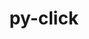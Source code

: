 ---
title: "py-click"
layout: cache
categories: [package, develop]
meta: {"versions": ["7.1.2", "8.1.3"], "compilers": ["apple-clang@=14.0.0", "apple-clang@=14.0.3", "gcc@=11.3.0", "gcc@=7.3.1", "gcc@=7.5.0"], "oss": ["amzn2", "ubuntu18.04", "ubuntu22.04", "ventura"], "platforms": ["darwin", "linux"], "targets": ["aarch64", "ivybridge", "x86_64", "x86_64_v3"], "stacks": ["ml-darwin-aarch64-mps", "ml-linux-x86_64-cpu", "ml-linux-x86_64-cuda", "radiuss", "root"], "num_specs": 65, "num_specs_by_stack": {"ml-darwin-aarch64-mps": 8, "root": 65, "radiuss": 44, "ml-linux-x86_64-cpu": 7, "ml-linux-x86_64-cuda": 7}}
spec_details: [{"hash": "r23iaaubdpxxrsriadomqnpb72rfyuvb", "compiler": "apple-clang@=14.0.0", "versions": ["8.1.3"], "os": "ventura", "platform": "darwin", "target": "aarch64", "variants": ["build_system=python_pip"], "stacks": ["ml-darwin-aarch64-mps", "root"], "size": "-", "tarball": "https://binaries.spack.io/develop/build_cache/darwin-ventura-aarch64/apple-clang-14.0.0/py-click-8.1.3/darwin-ventura-aarch64-apple-clang-14.0.0-py-click-8.1.3-r23iaaubdpxxrsriadomqnpb72rfyuvb.spack"}, {"hash": "ypan3xf2es3bthjjhbxin7f6n5taoqz2", "compiler": "apple-clang@=14.0.0", "versions": ["8.1.3"], "os": "ventura", "platform": "darwin", "target": "aarch64", "variants": ["build_system=python_pip"], "stacks": ["ml-darwin-aarch64-mps", "root"], "size": "-", "tarball": "https://binaries.spack.io/develop/build_cache/darwin-ventura-aarch64/apple-clang-14.0.0/py-click-8.1.3/darwin-ventura-aarch64-apple-clang-14.0.0-py-click-8.1.3-ypan3xf2es3bthjjhbxin7f6n5taoqz2.spack"}, {"hash": "utlnk7urqqc46lw5ke6kunzme5r6olxh", "compiler": "apple-clang@=14.0.0", "versions": ["8.1.3"], "os": "ventura", "platform": "darwin", "target": "aarch64", "variants": ["build_system=python_pip"], "stacks": ["ml-darwin-aarch64-mps", "root"], "size": "-", "tarball": "https://binaries.spack.io/develop/build_cache/darwin-ventura-aarch64/apple-clang-14.0.0/py-click-8.1.3/darwin-ventura-aarch64-apple-clang-14.0.0-py-click-8.1.3-utlnk7urqqc46lw5ke6kunzme5r6olxh.spack"}, {"hash": "3g7l6h35jjkwvglpdupt3vgwrcr4s437", "compiler": "apple-clang@=14.0.0", "versions": ["8.1.3"], "os": "ventura", "platform": "darwin", "target": "aarch64", "variants": ["build_system=python_pip"], "stacks": ["ml-darwin-aarch64-mps", "root"], "size": "-", "tarball": "https://binaries.spack.io/develop/build_cache/darwin-ventura-aarch64/apple-clang-14.0.0/py-click-8.1.3/darwin-ventura-aarch64-apple-clang-14.0.0-py-click-8.1.3-3g7l6h35jjkwvglpdupt3vgwrcr4s437.spack"}, {"hash": "3ilgfvlt3ns3texgpvxajiohbiyoby7e", "compiler": "apple-clang@=14.0.0", "versions": ["8.1.3"], "os": "ventura", "platform": "darwin", "target": "aarch64", "variants": ["build_system=python_pip"], "stacks": ["ml-darwin-aarch64-mps", "root"], "size": "-", "tarball": "https://binaries.spack.io/develop/build_cache/darwin-ventura-aarch64/apple-clang-14.0.0/py-click-8.1.3/darwin-ventura-aarch64-apple-clang-14.0.0-py-click-8.1.3-3ilgfvlt3ns3texgpvxajiohbiyoby7e.spack"}, {"hash": "dewwmq5kxaythm3e2752qius4yvcxbwq", "compiler": "apple-clang@=14.0.0", "versions": ["8.1.3"], "os": "ventura", "platform": "darwin", "target": "aarch64", "variants": ["build_system=python_pip"], "stacks": ["ml-darwin-aarch64-mps", "root"], "size": "-", "tarball": "https://binaries.spack.io/develop/build_cache/darwin-ventura-aarch64/apple-clang-14.0.0/py-click-8.1.3/darwin-ventura-aarch64-apple-clang-14.0.0-py-click-8.1.3-dewwmq5kxaythm3e2752qius4yvcxbwq.spack"}, {"hash": "ukxspybyfyelcqq4rlkdd55we76kwcyy", "compiler": "apple-clang@=14.0.3", "versions": ["8.1.3"], "os": "ventura", "platform": "darwin", "target": "aarch64", "variants": ["build_system=python_pip"], "stacks": ["ml-darwin-aarch64-mps", "root"], "size": "-", "tarball": "https://binaries.spack.io/develop/build_cache/darwin-ventura-aarch64/apple-clang-14.0.3/py-click-8.1.3/darwin-ventura-aarch64-apple-clang-14.0.3-py-click-8.1.3-ukxspybyfyelcqq4rlkdd55we76kwcyy.spack"}, {"hash": "lysd673n6oykyyxbirecqdaolnxrr2dy", "compiler": "apple-clang@=14.0.3", "versions": ["8.1.3"], "os": "ventura", "platform": "darwin", "target": "aarch64", "variants": ["build_system=python_pip"], "stacks": ["ml-darwin-aarch64-mps", "root"], "size": "-", "tarball": "https://binaries.spack.io/develop/build_cache/darwin-ventura-aarch64/apple-clang-14.0.3/py-click-8.1.3/darwin-ventura-aarch64-apple-clang-14.0.3-py-click-8.1.3-lysd673n6oykyyxbirecqdaolnxrr2dy.spack"}, {"hash": "fg77psmszcsptwgjwcush6zxxq2z46s6", "compiler": "gcc@=7.3.1", "versions": ["8.1.3"], "os": "amzn2", "platform": "linux", "target": "ivybridge", "variants": ["build_system=python_pip"], "stacks": ["root"], "size": "-", "tarball": "https://binaries.spack.io/develop/build_cache/linux-amzn2-ivybridge/gcc-7.3.1/py-click-8.1.3/linux-amzn2-ivybridge-gcc-7.3.1-py-click-8.1.3-fg77psmszcsptwgjwcush6zxxq2z46s6.spack"}, {"hash": "fajbsw47qppca6ivegt74ujdcujjbnnv", "compiler": "gcc@=7.3.1", "versions": ["8.1.3"], "os": "amzn2", "platform": "linux", "target": "ivybridge", "variants": ["build_system=python_pip"], "stacks": ["root"], "size": "-", "tarball": "https://binaries.spack.io/develop/build_cache/linux-amzn2-ivybridge/gcc-7.3.1/py-click-8.1.3/linux-amzn2-ivybridge-gcc-7.3.1-py-click-8.1.3-fajbsw47qppca6ivegt74ujdcujjbnnv.spack"}, {"hash": "2k7fqyddf7g4sdfqmwnkie2unwb3y7nm", "compiler": "gcc@=7.3.1", "versions": ["8.1.3"], "os": "amzn2", "platform": "linux", "target": "x86_64_v3", "variants": ["build_system=python_pip"], "stacks": ["root"], "size": "-", "tarball": "https://binaries.spack.io/develop/build_cache/linux-amzn2-x86_64_v3/gcc-7.3.1/py-click-8.1.3/linux-amzn2-x86_64_v3-gcc-7.3.1-py-click-8.1.3-2k7fqyddf7g4sdfqmwnkie2unwb3y7nm.spack"}, {"hash": "quto4s6e34klibfx7osuekgxcajokiea", "compiler": "gcc@=7.3.1", "versions": ["8.1.3"], "os": "amzn2", "platform": "linux", "target": "x86_64_v3", "variants": [], "stacks": ["root"], "size": "-", "tarball": "https://binaries.spack.io/develop/build_cache/linux-amzn2-x86_64_v3/gcc-7.3.1/py-click-8.1.3/linux-amzn2-x86_64_v3-gcc-7.3.1-py-click-8.1.3-quto4s6e34klibfx7osuekgxcajokiea.spack"}, {"hash": "ncxq3bouxox6ct3cbwcqox6utltnkeib", "compiler": "gcc@=7.3.1", "versions": ["8.1.3"], "os": "amzn2", "platform": "linux", "target": "x86_64_v3", "variants": ["build_system=python_pip"], "stacks": ["root"], "size": "-", "tarball": "https://binaries.spack.io/develop/build_cache/linux-amzn2-x86_64_v3/gcc-7.3.1/py-click-8.1.3/linux-amzn2-x86_64_v3-gcc-7.3.1-py-click-8.1.3-ncxq3bouxox6ct3cbwcqox6utltnkeib.spack"}, {"hash": "aik5dddivp5um4h46egkfagv23yea2ob", "compiler": "gcc@=7.3.1", "versions": ["8.1.3"], "os": "amzn2", "platform": "linux", "target": "x86_64_v3", "variants": [], "stacks": ["root"], "size": "-", "tarball": "https://binaries.spack.io/develop/build_cache/linux-amzn2-x86_64_v3/gcc-7.3.1/py-click-8.1.3/linux-amzn2-x86_64_v3-gcc-7.3.1-py-click-8.1.3-aik5dddivp5um4h46egkfagv23yea2ob.spack"}, {"hash": "3gofnlffodxdrhqamenrzoyretzlyczy", "compiler": "gcc@=7.5.0", "versions": ["7.1.2"], "os": "ubuntu18.04", "platform": "linux", "target": "x86_64", "variants": ["build_system=python_pip"], "stacks": ["root", "radiuss"], "size": "-", "tarball": "https://binaries.spack.io/develop/build_cache/linux-ubuntu18.04-x86_64/gcc-7.5.0/py-click-7.1.2/linux-ubuntu18.04-x86_64-gcc-7.5.0-py-click-7.1.2-3gofnlffodxdrhqamenrzoyretzlyczy.spack"}, {"hash": "hksbz45zpwb7tfcyoq5tisa2mjaeu5dd", "compiler": "gcc@=7.5.0", "versions": ["7.1.2"], "os": "ubuntu18.04", "platform": "linux", "target": "x86_64", "variants": [], "stacks": ["root", "radiuss"], "size": "-", "tarball": "https://binaries.spack.io/develop/build_cache/linux-ubuntu18.04-x86_64/gcc-7.5.0/py-click-7.1.2/linux-ubuntu18.04-x86_64-gcc-7.5.0-py-click-7.1.2-hksbz45zpwb7tfcyoq5tisa2mjaeu5dd.spack"}, {"hash": "mux47eprypkrtibypxds4eiwbdd7624o", "compiler": "gcc@=7.5.0", "versions": ["7.1.2"], "os": "ubuntu18.04", "platform": "linux", "target": "x86_64", "variants": [], "stacks": ["root", "radiuss"], "size": "-", "tarball": "https://binaries.spack.io/develop/build_cache/linux-ubuntu18.04-x86_64/gcc-7.5.0/py-click-7.1.2/linux-ubuntu18.04-x86_64-gcc-7.5.0-py-click-7.1.2-mux47eprypkrtibypxds4eiwbdd7624o.spack"}, {"hash": "3xogcyv4vwrwrrwqir2curjklyxxc3v4", "compiler": "gcc@=7.5.0", "versions": ["7.1.2"], "os": "ubuntu18.04", "platform": "linux", "target": "x86_64", "variants": [], "stacks": ["root", "radiuss"], "size": "-", "tarball": "https://binaries.spack.io/develop/build_cache/linux-ubuntu18.04-x86_64/gcc-7.5.0/py-click-7.1.2/linux-ubuntu18.04-x86_64-gcc-7.5.0-py-click-7.1.2-3xogcyv4vwrwrrwqir2curjklyxxc3v4.spack"}, {"hash": "d2os3xwmaxsqcvu4c6oyxwo2yx2j3mdq", "compiler": "gcc@=7.5.0", "versions": ["7.1.2"], "os": "ubuntu18.04", "platform": "linux", "target": "x86_64", "variants": [], "stacks": ["root", "radiuss"], "size": "-", "tarball": "https://binaries.spack.io/develop/build_cache/linux-ubuntu18.04-x86_64/gcc-7.5.0/py-click-7.1.2/linux-ubuntu18.04-x86_64-gcc-7.5.0-py-click-7.1.2-d2os3xwmaxsqcvu4c6oyxwo2yx2j3mdq.spack"}, {"hash": "gopzzn2biwf6vblpsokfgyk52cqrxvaz", "compiler": "gcc@=7.5.0", "versions": ["7.1.2"], "os": "ubuntu18.04", "platform": "linux", "target": "x86_64", "variants": [], "stacks": ["root", "radiuss"], "size": "-", "tarball": "https://binaries.spack.io/develop/build_cache/linux-ubuntu18.04-x86_64/gcc-7.5.0/py-click-7.1.2/linux-ubuntu18.04-x86_64-gcc-7.5.0-py-click-7.1.2-gopzzn2biwf6vblpsokfgyk52cqrxvaz.spack"}, {"hash": "booqzfvloahrvg3rch47bihq6xcvsjz5", "compiler": "gcc@=7.5.0", "versions": ["7.1.2"], "os": "ubuntu18.04", "platform": "linux", "target": "x86_64", "variants": [], "stacks": ["root", "radiuss"], "size": "-", "tarball": "https://binaries.spack.io/develop/build_cache/linux-ubuntu18.04-x86_64/gcc-7.5.0/py-click-7.1.2/linux-ubuntu18.04-x86_64-gcc-7.5.0-py-click-7.1.2-booqzfvloahrvg3rch47bihq6xcvsjz5.spack"}, {"hash": "6zdn5z2urusby75coqcabnkrfrc7sms3", "compiler": "gcc@=7.5.0", "versions": ["7.1.2"], "os": "ubuntu18.04", "platform": "linux", "target": "x86_64", "variants": [], "stacks": ["root", "radiuss"], "size": "-", "tarball": "https://binaries.spack.io/develop/build_cache/linux-ubuntu18.04-x86_64/gcc-7.5.0/py-click-7.1.2/linux-ubuntu18.04-x86_64-gcc-7.5.0-py-click-7.1.2-6zdn5z2urusby75coqcabnkrfrc7sms3.spack"}, {"hash": "dcnl74vrue6ua5u56liarxgyp6jp4lo5", "compiler": "gcc@=7.5.0", "versions": ["7.1.2"], "os": "ubuntu18.04", "platform": "linux", "target": "x86_64", "variants": [], "stacks": ["root", "radiuss"], "size": "-", "tarball": "https://binaries.spack.io/develop/build_cache/linux-ubuntu18.04-x86_64/gcc-7.5.0/py-click-7.1.2/linux-ubuntu18.04-x86_64-gcc-7.5.0-py-click-7.1.2-dcnl74vrue6ua5u56liarxgyp6jp4lo5.spack"}, {"hash": "idlaukwtceagcggxruh7xphw4i55yn7q", "compiler": "gcc@=7.5.0", "versions": ["7.1.2"], "os": "ubuntu18.04", "platform": "linux", "target": "x86_64", "variants": [], "stacks": ["root", "radiuss"], "size": "-", "tarball": "https://binaries.spack.io/develop/build_cache/linux-ubuntu18.04-x86_64/gcc-7.5.0/py-click-7.1.2/linux-ubuntu18.04-x86_64-gcc-7.5.0-py-click-7.1.2-idlaukwtceagcggxruh7xphw4i55yn7q.spack"}, {"hash": "kkswchpjxzpynmxawurs4hmfpifncubs", "compiler": "gcc@=7.5.0", "versions": ["7.1.2"], "os": "ubuntu18.04", "platform": "linux", "target": "x86_64", "variants": [], "stacks": ["root", "radiuss"], "size": "-", "tarball": "https://binaries.spack.io/develop/build_cache/linux-ubuntu18.04-x86_64/gcc-7.5.0/py-click-7.1.2/linux-ubuntu18.04-x86_64-gcc-7.5.0-py-click-7.1.2-kkswchpjxzpynmxawurs4hmfpifncubs.spack"}, {"hash": "wj5bji66gscttr6xekoerpioqsqpkj6h", "compiler": "gcc@=7.5.0", "versions": ["7.1.2"], "os": "ubuntu18.04", "platform": "linux", "target": "x86_64", "variants": [], "stacks": ["root", "radiuss"], "size": "-", "tarball": "https://binaries.spack.io/develop/build_cache/linux-ubuntu18.04-x86_64/gcc-7.5.0/py-click-7.1.2/linux-ubuntu18.04-x86_64-gcc-7.5.0-py-click-7.1.2-wj5bji66gscttr6xekoerpioqsqpkj6h.spack"}, {"hash": "3kcp4k3ta32ytmzeujmwsptnpfijbyyf", "compiler": "gcc@=7.5.0", "versions": ["7.1.2"], "os": "ubuntu18.04", "platform": "linux", "target": "x86_64", "variants": [], "stacks": ["root", "radiuss"], "size": "-", "tarball": "https://binaries.spack.io/develop/build_cache/linux-ubuntu18.04-x86_64/gcc-7.5.0/py-click-7.1.2/linux-ubuntu18.04-x86_64-gcc-7.5.0-py-click-7.1.2-3kcp4k3ta32ytmzeujmwsptnpfijbyyf.spack"}, {"hash": "ff64yb6qatvgtup77b3mzoncit5ykkc7", "compiler": "gcc@=7.5.0", "versions": ["7.1.2"], "os": "ubuntu18.04", "platform": "linux", "target": "x86_64", "variants": [], "stacks": ["root", "radiuss"], "size": "-", "tarball": "https://binaries.spack.io/develop/build_cache/linux-ubuntu18.04-x86_64/gcc-7.5.0/py-click-7.1.2/linux-ubuntu18.04-x86_64-gcc-7.5.0-py-click-7.1.2-ff64yb6qatvgtup77b3mzoncit5ykkc7.spack"}, {"hash": "jhjis6r7jp5pflnoiq45heegxtzulols", "compiler": "gcc@=7.5.0", "versions": ["7.1.2"], "os": "ubuntu18.04", "platform": "linux", "target": "x86_64", "variants": [], "stacks": ["root", "radiuss"], "size": "-", "tarball": "https://binaries.spack.io/develop/build_cache/linux-ubuntu18.04-x86_64/gcc-7.5.0/py-click-7.1.2/linux-ubuntu18.04-x86_64-gcc-7.5.0-py-click-7.1.2-jhjis6r7jp5pflnoiq45heegxtzulols.spack"}, {"hash": "2rvmjpg5dpogrssi5htq7zlcbsjwzgup", "compiler": "gcc@=7.5.0", "versions": ["7.1.2"], "os": "ubuntu18.04", "platform": "linux", "target": "x86_64", "variants": [], "stacks": ["root", "radiuss"], "size": "-", "tarball": "https://binaries.spack.io/develop/build_cache/linux-ubuntu18.04-x86_64/gcc-7.5.0/py-click-7.1.2/linux-ubuntu18.04-x86_64-gcc-7.5.0-py-click-7.1.2-2rvmjpg5dpogrssi5htq7zlcbsjwzgup.spack"}, {"hash": "2tjeklwrgssdyu4lir3zyfeqaktlwvnp", "compiler": "gcc@=7.5.0", "versions": ["7.1.2"], "os": "ubuntu18.04", "platform": "linux", "target": "x86_64", "variants": [], "stacks": ["root", "radiuss"], "size": "-", "tarball": "https://binaries.spack.io/develop/build_cache/linux-ubuntu18.04-x86_64/gcc-7.5.0/py-click-7.1.2/linux-ubuntu18.04-x86_64-gcc-7.5.0-py-click-7.1.2-2tjeklwrgssdyu4lir3zyfeqaktlwvnp.spack"}, {"hash": "tjhhlq35ztteztvoizygz5z2epcu77bq", "compiler": "gcc@=7.5.0", "versions": ["7.1.2"], "os": "ubuntu18.04", "platform": "linux", "target": "x86_64", "variants": [], "stacks": ["root", "radiuss"], "size": "-", "tarball": "https://binaries.spack.io/develop/build_cache/linux-ubuntu18.04-x86_64/gcc-7.5.0/py-click-7.1.2/linux-ubuntu18.04-x86_64-gcc-7.5.0-py-click-7.1.2-tjhhlq35ztteztvoizygz5z2epcu77bq.spack"}, {"hash": "plyxvezdr5dm7iacso27tbe5exeto24b", "compiler": "gcc@=7.5.0", "versions": ["7.1.2"], "os": "ubuntu18.04", "platform": "linux", "target": "x86_64", "variants": [], "stacks": ["root", "radiuss"], "size": "-", "tarball": "https://binaries.spack.io/develop/build_cache/linux-ubuntu18.04-x86_64/gcc-7.5.0/py-click-7.1.2/linux-ubuntu18.04-x86_64-gcc-7.5.0-py-click-7.1.2-plyxvezdr5dm7iacso27tbe5exeto24b.spack"}, {"hash": "4rn7mkaq5p6fjalwfarfo2lqjorqygi7", "compiler": "gcc@=7.5.0", "versions": ["7.1.2"], "os": "ubuntu18.04", "platform": "linux", "target": "x86_64", "variants": [], "stacks": ["root", "radiuss"], "size": "-", "tarball": "https://binaries.spack.io/develop/build_cache/linux-ubuntu18.04-x86_64/gcc-7.5.0/py-click-7.1.2/linux-ubuntu18.04-x86_64-gcc-7.5.0-py-click-7.1.2-4rn7mkaq5p6fjalwfarfo2lqjorqygi7.spack"}, {"hash": "tzlvbdumstrvcsv6hwqp2asrob2krppj", "compiler": "gcc@=7.5.0", "versions": ["7.1.2"], "os": "ubuntu18.04", "platform": "linux", "target": "x86_64", "variants": ["build_system=python_pip"], "stacks": ["root", "radiuss"], "size": "-", "tarball": "https://binaries.spack.io/develop/build_cache/linux-ubuntu18.04-x86_64/gcc-7.5.0/py-click-7.1.2/linux-ubuntu18.04-x86_64-gcc-7.5.0-py-click-7.1.2-tzlvbdumstrvcsv6hwqp2asrob2krppj.spack"}, {"hash": "jla5kbuc5t6z5ciwqir4zfv4shk5xqc6", "compiler": "gcc@=7.5.0", "versions": ["7.1.2"], "os": "ubuntu18.04", "platform": "linux", "target": "x86_64", "variants": [], "stacks": ["root", "radiuss"], "size": "-", "tarball": "https://binaries.spack.io/develop/build_cache/linux-ubuntu18.04-x86_64/gcc-7.5.0/py-click-7.1.2/linux-ubuntu18.04-x86_64-gcc-7.5.0-py-click-7.1.2-jla5kbuc5t6z5ciwqir4zfv4shk5xqc6.spack"}, {"hash": "ckqyl57osmh6kebmce3waqjs5rvlijdg", "compiler": "gcc@=7.5.0", "versions": ["7.1.2"], "os": "ubuntu18.04", "platform": "linux", "target": "x86_64", "variants": ["build_system=python_pip"], "stacks": ["root", "radiuss"], "size": "-", "tarball": "https://binaries.spack.io/develop/build_cache/linux-ubuntu18.04-x86_64/gcc-7.5.0/py-click-7.1.2/linux-ubuntu18.04-x86_64-gcc-7.5.0-py-click-7.1.2-ckqyl57osmh6kebmce3waqjs5rvlijdg.spack"}, {"hash": "bgrywvgwiaksoxld2s2p7n7oqlr5qgv2", "compiler": "gcc@=7.5.0", "versions": ["7.1.2"], "os": "ubuntu18.04", "platform": "linux", "target": "x86_64", "variants": [], "stacks": ["root", "radiuss"], "size": "-", "tarball": "https://binaries.spack.io/develop/build_cache/linux-ubuntu18.04-x86_64/gcc-7.5.0/py-click-7.1.2/linux-ubuntu18.04-x86_64-gcc-7.5.0-py-click-7.1.2-bgrywvgwiaksoxld2s2p7n7oqlr5qgv2.spack"}, {"hash": "k3rvm5m7knscpukfu2lp6t42dvvyr45w", "compiler": "gcc@=7.5.0", "versions": ["7.1.2"], "os": "ubuntu18.04", "platform": "linux", "target": "x86_64", "variants": [], "stacks": ["root", "radiuss"], "size": "-", "tarball": "https://binaries.spack.io/develop/build_cache/linux-ubuntu18.04-x86_64/gcc-7.5.0/py-click-7.1.2/linux-ubuntu18.04-x86_64-gcc-7.5.0-py-click-7.1.2-k3rvm5m7knscpukfu2lp6t42dvvyr45w.spack"}, {"hash": "w2q5iui5avtxlb3bj2wvsiv6gco3rj6e", "compiler": "gcc@=7.5.0", "versions": ["7.1.2"], "os": "ubuntu18.04", "platform": "linux", "target": "x86_64", "variants": ["build_system=python_pip"], "stacks": ["root", "radiuss"], "size": "-", "tarball": "https://binaries.spack.io/develop/build_cache/linux-ubuntu18.04-x86_64/gcc-7.5.0/py-click-7.1.2/linux-ubuntu18.04-x86_64-gcc-7.5.0-py-click-7.1.2-w2q5iui5avtxlb3bj2wvsiv6gco3rj6e.spack"}, {"hash": "2newz5g7x47iazd5oef5t4v5tvs34276", "compiler": "gcc@=7.5.0", "versions": ["7.1.2"], "os": "ubuntu18.04", "platform": "linux", "target": "x86_64", "variants": [], "stacks": ["root", "radiuss"], "size": "-", "tarball": "https://binaries.spack.io/develop/build_cache/linux-ubuntu18.04-x86_64/gcc-7.5.0/py-click-7.1.2/linux-ubuntu18.04-x86_64-gcc-7.5.0-py-click-7.1.2-2newz5g7x47iazd5oef5t4v5tvs34276.spack"}, {"hash": "lbh3lip6p63qaam2xublfzk4mc6xmwae", "compiler": "gcc@=7.5.0", "versions": ["7.1.2"], "os": "ubuntu18.04", "platform": "linux", "target": "x86_64", "variants": [], "stacks": ["root", "radiuss"], "size": "-", "tarball": "https://binaries.spack.io/develop/build_cache/linux-ubuntu18.04-x86_64/gcc-7.5.0/py-click-7.1.2/linux-ubuntu18.04-x86_64-gcc-7.5.0-py-click-7.1.2-lbh3lip6p63qaam2xublfzk4mc6xmwae.spack"}, {"hash": "f4jdgdyahrbq74kki7dkgm2m3svl7bbp", "compiler": "gcc@=7.5.0", "versions": ["7.1.2"], "os": "ubuntu18.04", "platform": "linux", "target": "x86_64", "variants": [], "stacks": ["root", "radiuss"], "size": "-", "tarball": "https://binaries.spack.io/develop/build_cache/linux-ubuntu18.04-x86_64/gcc-7.5.0/py-click-7.1.2/linux-ubuntu18.04-x86_64-gcc-7.5.0-py-click-7.1.2-f4jdgdyahrbq74kki7dkgm2m3svl7bbp.spack"}, {"hash": "ipavzl22k2ofq3lxjkjjhweomcgbo6wp", "compiler": "gcc@=7.5.0", "versions": ["7.1.2"], "os": "ubuntu18.04", "platform": "linux", "target": "x86_64", "variants": [], "stacks": ["root", "radiuss"], "size": "-", "tarball": "https://binaries.spack.io/develop/build_cache/linux-ubuntu18.04-x86_64/gcc-7.5.0/py-click-7.1.2/linux-ubuntu18.04-x86_64-gcc-7.5.0-py-click-7.1.2-ipavzl22k2ofq3lxjkjjhweomcgbo6wp.spack"}, {"hash": "t7qe4jdhvhouiohzqyoh4wsmuepw6csv", "compiler": "gcc@=7.5.0", "versions": ["7.1.2"], "os": "ubuntu18.04", "platform": "linux", "target": "x86_64", "variants": [], "stacks": ["root", "radiuss"], "size": "-", "tarball": "https://binaries.spack.io/develop/build_cache/linux-ubuntu18.04-x86_64/gcc-7.5.0/py-click-7.1.2/linux-ubuntu18.04-x86_64-gcc-7.5.0-py-click-7.1.2-t7qe4jdhvhouiohzqyoh4wsmuepw6csv.spack"}, {"hash": "s4xccqeeocwnbxhroz2uhwtymplbwahp", "compiler": "gcc@=7.5.0", "versions": ["7.1.2"], "os": "ubuntu18.04", "platform": "linux", "target": "x86_64", "variants": [], "stacks": ["root", "radiuss"], "size": "-", "tarball": "https://binaries.spack.io/develop/build_cache/linux-ubuntu18.04-x86_64/gcc-7.5.0/py-click-7.1.2/linux-ubuntu18.04-x86_64-gcc-7.5.0-py-click-7.1.2-s4xccqeeocwnbxhroz2uhwtymplbwahp.spack"}, {"hash": "zw67rsvyedrxjhh2hgfsbmcvoel3oxq4", "compiler": "gcc@=7.5.0", "versions": ["7.1.2"], "os": "ubuntu18.04", "platform": "linux", "target": "x86_64", "variants": [], "stacks": ["root", "radiuss"], "size": "-", "tarball": "https://binaries.spack.io/develop/build_cache/linux-ubuntu18.04-x86_64/gcc-7.5.0/py-click-7.1.2/linux-ubuntu18.04-x86_64-gcc-7.5.0-py-click-7.1.2-zw67rsvyedrxjhh2hgfsbmcvoel3oxq4.spack"}, {"hash": "rdp26324tnppjcdtiafo5dlf4ghmuhe3", "compiler": "gcc@=7.5.0", "versions": ["7.1.2"], "os": "ubuntu18.04", "platform": "linux", "target": "x86_64", "variants": [], "stacks": ["root", "radiuss"], "size": "-", "tarball": "https://binaries.spack.io/develop/build_cache/linux-ubuntu18.04-x86_64/gcc-7.5.0/py-click-7.1.2/linux-ubuntu18.04-x86_64-gcc-7.5.0-py-click-7.1.2-rdp26324tnppjcdtiafo5dlf4ghmuhe3.spack"}, {"hash": "dfodxdafqyl7zhbygq2pplvmlrkhs724", "compiler": "gcc@=7.5.0", "versions": ["7.1.2"], "os": "ubuntu18.04", "platform": "linux", "target": "x86_64_v3", "variants": ["build_system=python_pip"], "stacks": ["root", "radiuss"], "size": "-", "tarball": "https://binaries.spack.io/develop/build_cache/linux-ubuntu18.04-x86_64_v3/gcc-7.5.0/py-click-7.1.2/linux-ubuntu18.04-x86_64_v3-gcc-7.5.0-py-click-7.1.2-dfodxdafqyl7zhbygq2pplvmlrkhs724.spack"}, {"hash": "6ma7pnffkiyalrgpquk3znroijvgr7e7", "compiler": "gcc@=7.5.0", "versions": ["7.1.2"], "os": "ubuntu18.04", "platform": "linux", "target": "x86_64_v3", "variants": ["build_system=python_pip"], "stacks": ["root", "radiuss"], "size": "-", "tarball": "https://binaries.spack.io/develop/build_cache/linux-ubuntu18.04-x86_64_v3/gcc-7.5.0/py-click-7.1.2/linux-ubuntu18.04-x86_64_v3-gcc-7.5.0-py-click-7.1.2-6ma7pnffkiyalrgpquk3znroijvgr7e7.spack"}, {"hash": "uujzoa6gsd2so4azmyhb6tatjirvxfve", "compiler": "gcc@=7.5.0", "versions": ["7.1.2"], "os": "ubuntu18.04", "platform": "linux", "target": "x86_64_v3", "variants": ["build_system=python_pip"], "stacks": ["root", "radiuss"], "size": "-", "tarball": "https://binaries.spack.io/develop/build_cache/linux-ubuntu18.04-x86_64_v3/gcc-7.5.0/py-click-7.1.2/linux-ubuntu18.04-x86_64_v3-gcc-7.5.0-py-click-7.1.2-uujzoa6gsd2so4azmyhb6tatjirvxfve.spack"}, {"hash": "t6tmrzhsqpgvgdid67ubmolbtg3erzt7", "compiler": "gcc@=7.5.0", "versions": ["7.1.2"], "os": "ubuntu18.04", "platform": "linux", "target": "x86_64_v3", "variants": ["build_system=python_pip"], "stacks": ["root", "radiuss"], "size": "-", "tarball": "https://binaries.spack.io/develop/build_cache/linux-ubuntu18.04-x86_64_v3/gcc-7.5.0/py-click-7.1.2/linux-ubuntu18.04-x86_64_v3-gcc-7.5.0-py-click-7.1.2-t6tmrzhsqpgvgdid67ubmolbtg3erzt7.spack"}, {"hash": "pt4yrnhoyfvnnjwivnd7fxjvgzpwtrng", "compiler": "gcc@=7.5.0", "versions": ["7.1.2"], "os": "ubuntu18.04", "platform": "linux", "target": "x86_64_v3", "variants": ["build_system=python_pip"], "stacks": ["root", "radiuss"], "size": "-", "tarball": "https://binaries.spack.io/develop/build_cache/linux-ubuntu18.04-x86_64_v3/gcc-7.5.0/py-click-7.1.2/linux-ubuntu18.04-x86_64_v3-gcc-7.5.0-py-click-7.1.2-pt4yrnhoyfvnnjwivnd7fxjvgzpwtrng.spack"}, {"hash": "72d7x5hqva4qkhw3fpbvoxzhwnpeugta", "compiler": "gcc@=7.5.0", "versions": ["7.1.2"], "os": "ubuntu18.04", "platform": "linux", "target": "x86_64_v3", "variants": ["build_system=python_pip"], "stacks": ["root", "radiuss"], "size": "-", "tarball": "https://binaries.spack.io/develop/build_cache/linux-ubuntu18.04-x86_64_v3/gcc-7.5.0/py-click-7.1.2/linux-ubuntu18.04-x86_64_v3-gcc-7.5.0-py-click-7.1.2-72d7x5hqva4qkhw3fpbvoxzhwnpeugta.spack"}, {"hash": "htquap56gldm7aoo2wu73iujh6szhyvj", "compiler": "gcc@=7.5.0", "versions": ["7.1.2"], "os": "ubuntu18.04", "platform": "linux", "target": "x86_64_v3", "variants": ["build_system=python_pip"], "stacks": ["root", "radiuss"], "size": "-", "tarball": "https://binaries.spack.io/develop/build_cache/linux-ubuntu18.04-x86_64_v3/gcc-7.5.0/py-click-7.1.2/linux-ubuntu18.04-x86_64_v3-gcc-7.5.0-py-click-7.1.2-htquap56gldm7aoo2wu73iujh6szhyvj.spack"}, {"hash": "3nsjxfuuvderryjco2pwz7ai6fvh7ar7", "compiler": "gcc@=7.5.0", "versions": ["7.1.2"], "os": "ubuntu18.04", "platform": "linux", "target": "x86_64_v3", "variants": ["build_system=python_pip"], "stacks": ["root", "radiuss"], "size": "-", "tarball": "https://binaries.spack.io/develop/build_cache/linux-ubuntu18.04-x86_64_v3/gcc-7.5.0/py-click-7.1.2/linux-ubuntu18.04-x86_64_v3-gcc-7.5.0-py-click-7.1.2-3nsjxfuuvderryjco2pwz7ai6fvh7ar7.spack"}, {"hash": "w3rhjt32vjoz4kxkckq3byw3vpcifmu2", "compiler": "gcc@=7.5.0", "versions": ["7.1.2"], "os": "ubuntu18.04", "platform": "linux", "target": "x86_64_v3", "variants": ["build_system=python_pip"], "stacks": ["root", "radiuss"], "size": "-", "tarball": "https://binaries.spack.io/develop/build_cache/linux-ubuntu18.04-x86_64_v3/gcc-7.5.0/py-click-7.1.2/linux-ubuntu18.04-x86_64_v3-gcc-7.5.0-py-click-7.1.2-w3rhjt32vjoz4kxkckq3byw3vpcifmu2.spack"}, {"hash": "hs47n5dmgcw7yw44e3j5kv2hlbrjxguv", "compiler": "gcc@=7.5.0", "versions": ["7.1.2"], "os": "ubuntu18.04", "platform": "linux", "target": "x86_64_v3", "variants": ["build_system=python_pip"], "stacks": ["root", "radiuss"], "size": "-", "tarball": "https://binaries.spack.io/develop/build_cache/linux-ubuntu18.04-x86_64_v3/gcc-7.5.0/py-click-7.1.2/linux-ubuntu18.04-x86_64_v3-gcc-7.5.0-py-click-7.1.2-hs47n5dmgcw7yw44e3j5kv2hlbrjxguv.spack"}, {"hash": "baxib5fit3x2ize4r7wssjaplncgaqji", "compiler": "gcc@=11.3.0", "versions": ["8.1.3"], "os": "ubuntu22.04", "platform": "linux", "target": "x86_64_v3", "variants": ["build_system=python_pip"], "stacks": ["ml-linux-x86_64-cpu", "root", "ml-linux-x86_64-cuda"], "size": "-", "tarball": "https://binaries.spack.io/develop/build_cache/linux-ubuntu22.04-x86_64_v3/gcc-11.3.0/py-click-8.1.3/linux-ubuntu22.04-x86_64_v3-gcc-11.3.0-py-click-8.1.3-baxib5fit3x2ize4r7wssjaplncgaqji.spack"}, {"hash": "hmb3mesueadalwqwpl7tlu7iqiy4575s", "compiler": "gcc@=11.3.0", "versions": ["8.1.3"], "os": "ubuntu22.04", "platform": "linux", "target": "x86_64_v3", "variants": ["build_system=python_pip"], "stacks": ["ml-linux-x86_64-cpu", "root", "ml-linux-x86_64-cuda"], "size": "-", "tarball": "https://binaries.spack.io/develop/build_cache/linux-ubuntu22.04-x86_64_v3/gcc-11.3.0/py-click-8.1.3/linux-ubuntu22.04-x86_64_v3-gcc-11.3.0-py-click-8.1.3-hmb3mesueadalwqwpl7tlu7iqiy4575s.spack"}, {"hash": "bo6aqtqg5yyawy4lj2qgxearzrdnz5tu", "compiler": "gcc@=11.3.0", "versions": ["8.1.3"], "os": "ubuntu22.04", "platform": "linux", "target": "x86_64_v3", "variants": ["build_system=python_pip"], "stacks": ["ml-linux-x86_64-cpu", "root", "ml-linux-x86_64-cuda"], "size": "-", "tarball": "https://binaries.spack.io/develop/build_cache/linux-ubuntu22.04-x86_64_v3/gcc-11.3.0/py-click-8.1.3/linux-ubuntu22.04-x86_64_v3-gcc-11.3.0-py-click-8.1.3-bo6aqtqg5yyawy4lj2qgxearzrdnz5tu.spack"}, {"hash": "62rl5ee5dou2w6p5f6msye65tkl5can3", "compiler": "gcc@=11.3.0", "versions": ["8.1.3"], "os": "ubuntu22.04", "platform": "linux", "target": "x86_64_v3", "variants": ["build_system=python_pip"], "stacks": ["ml-linux-x86_64-cpu", "root", "ml-linux-x86_64-cuda"], "size": "-", "tarball": "https://binaries.spack.io/develop/build_cache/linux-ubuntu22.04-x86_64_v3/gcc-11.3.0/py-click-8.1.3/linux-ubuntu22.04-x86_64_v3-gcc-11.3.0-py-click-8.1.3-62rl5ee5dou2w6p5f6msye65tkl5can3.spack"}, {"hash": "hzh3f7p26c2bny6gec3vrjzzb52u5r4b", "compiler": "gcc@=11.3.0", "versions": ["8.1.3"], "os": "ubuntu22.04", "platform": "linux", "target": "x86_64_v3", "variants": ["build_system=python_pip"], "stacks": ["ml-linux-x86_64-cpu", "root", "ml-linux-x86_64-cuda"], "size": "-", "tarball": "https://binaries.spack.io/develop/build_cache/linux-ubuntu22.04-x86_64_v3/gcc-11.3.0/py-click-8.1.3/linux-ubuntu22.04-x86_64_v3-gcc-11.3.0-py-click-8.1.3-hzh3f7p26c2bny6gec3vrjzzb52u5r4b.spack"}, {"hash": "j4ugdeqzpugjhmkb3uycfof73rzdbvk5", "compiler": "gcc@=11.3.0", "versions": ["8.1.3"], "os": "ubuntu22.04", "platform": "linux", "target": "x86_64_v3", "variants": ["build_system=python_pip"], "stacks": ["ml-linux-x86_64-cpu", "root", "ml-linux-x86_64-cuda"], "size": "-", "tarball": "https://binaries.spack.io/develop/build_cache/linux-ubuntu22.04-x86_64_v3/gcc-11.3.0/py-click-8.1.3/linux-ubuntu22.04-x86_64_v3-gcc-11.3.0-py-click-8.1.3-j4ugdeqzpugjhmkb3uycfof73rzdbvk5.spack"}, {"hash": "xrpb33d47emo2yhq4ccudmkgfcpmrdlk", "compiler": "gcc@=11.3.0", "versions": ["8.1.3"], "os": "ubuntu22.04", "platform": "linux", "target": "x86_64_v3", "variants": ["build_system=python_pip"], "stacks": ["ml-linux-x86_64-cpu", "root", "ml-linux-x86_64-cuda"], "size": "-", "tarball": "https://binaries.spack.io/develop/build_cache/linux-ubuntu22.04-x86_64_v3/gcc-11.3.0/py-click-8.1.3/linux-ubuntu22.04-x86_64_v3-gcc-11.3.0-py-click-8.1.3-xrpb33d47emo2yhq4ccudmkgfcpmrdlk.spack"}]
---